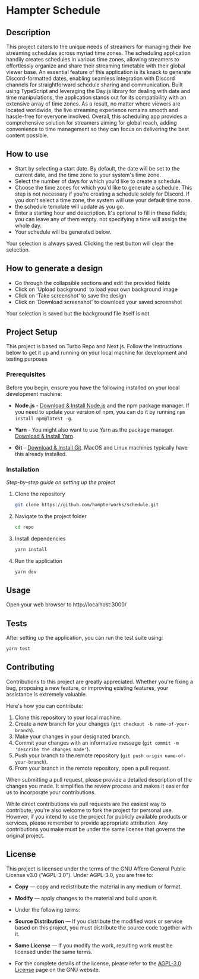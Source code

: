 # Hampter Schedule

## Description

This project caters to the unique needs of streamers for managing their live streaming schedules across myriad time zones. 
The scheduling application handily creates schedules in various time zones, allowing streamers to effortlessly organize and share their streaming timetable with their global viewer base. 
An essential feature of this application is its knack to generate Discord-formatted dates, enabling seamless integration with Discord channels for straightforward schedule sharing and communication. 
Built using TypeScript and leveraging the Day.js library for dealing with date and time manipulations, the application stands out for its compatibility with an extensive array of time zones. 
As a result, no matter where viewers are located worldwide, the live streaming experience remains smooth and hassle-free for everyone involved. 
Overall, this scheduling app provides a comprehensive solution for streamers aiming for global reach, adding convenience to time management so they can focus on delivering the best content possible.

## How to use
- Start by selecting a start date. By default, the date will be set to the current date, and the time zone to your system's time zone.
- Select the number of days for which you'd like to create a schedule.
- Choose the time zones for which you'd like to generate a schedule. This step is not necessary if you're creating a schedule solely for Discord. If you don't select a time zone, the system will use your default time zone.
- the schedule template will update as you go.
- Enter a starting hour and description. It's optional to fill in these fields; you can leave any of them empty. not specifying a time will assign the whole day.
- Your schedule will be generated below.

Your selection is always saved.
Clicking the rest button will clear the selection.

## How to generate a design
- Go through the collapsible sections and edit the provided fields
- Click on 'Upload background' to load your own background image
- Click on 'Take screenshot' to save the design
- Click on 'Download screenshot' to download your saved screenshot

Your selection is saved but the background file itself is not.

##
## Project Setup

This project is based on Turbo Repo and Next.js. Follow the instructions below to get it up and running on your local machine for development and testing purposes

### Prerequisites

Before you begin, ensure you have the following installed on your local development machine:

- **Node.js** - [Download & Install Node.js](https://nodejs.org/en/download/) and the npm package manager. If you need to update your version of npm, you can do it by running `npm install npm@latest -g`.

- **Yarn** - You might also want to use Yarn as the package manager. [Download & Install Yarn](https://classic.yarnpkg.com/en/docs/install/).

- **Git** - [Download & Install Git](https://git-scm.com/downloads). MacOS and Linux machines typically have this already installed.

### Installation

*Step-by-step guide on setting up the project*

1. Clone the repository
    ```bash
    git clone https://github.com/hampterworks/schedule.git
    ```
2. Navigate to the project folder
    ```bash
    cd repo
    ```
3. Install dependencies
    ```bash
    yarn install
    ```
4. Run the application
    ```bash
    yarn dev
    ```

## Usage

Open your web browser to http://localhost:3000/

## Tests

After setting up the application, you can run the test suite using:

```bash
yarn test
```

## Contributing
Contributions to this project are greatly appreciated. Whether you're fixing a bug, proposing a new feature, or improving existing features, your assistance is extremely valuable.

Here's how you can contribute:
1. Clone this repository to your local machine.
2. Create a new branch for your changes (`git checkout -b name-of-your-branch`).
3. Make your changes in your designated branch.
4. Commit your changes with an informative message (`git commit -m 'describe the changes made'`).
5. Push your branch to the remote repository (`git push origin name-of-your-branch`).
6. From your branch in the remote repository, open a pull request.

When submitting a pull request, please provide a detailed description of the changes you made. 
It simplifies the review process and makes it easier for us to incorporate your contributions.

While direct contributions via pull requests are the easiest way to contribute, you're also welcome to fork the project for personal use. 
However, if you intend to use the project for publicly available products or services, please remember to provide appropriate attribution. 
Any contributions you make must be under the same license that governs the original project.

## License

This project is licensed under the terms of the GNU Affero General Public License v3.0 ("AGPL-3.0").
Under AGPL-3.0, you are free to:

- **Copy** — copy and redistribute the material in any medium or format.
- **Modify** — apply changes to the material and build upon it.
  
- Under the following terms:
- **Source Distribution** — If you distribute the modified work or service based on this project, you must distribute the source code together with it.
- **Same License** — If you modify the work, resulting work must be licensed under the same terms.
- 
  For the complete details of the license, please refer to the [AGPL-3.0 License](https://www.gnu.org/licenses/agpl-3.0.html) page on the GNU website.
